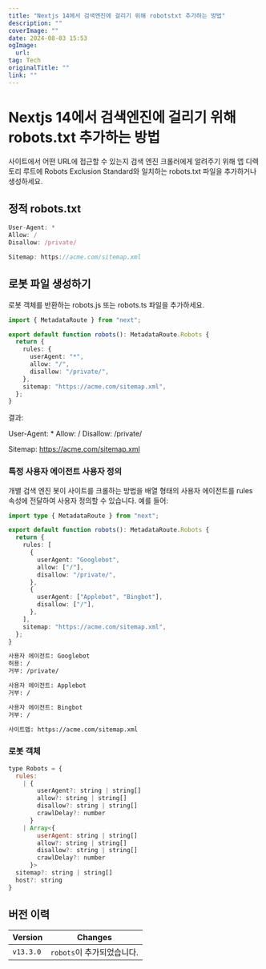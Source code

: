```yaml
---
title: "Nextjs 14에서 검색엔진에 걸리기 위해 robotstxt 추가하는 방법"
description: ""
coverImage: ""
date: 2024-08-03 15:53
ogImage: 
  url: 
tag: Tech
originalTitle: ""
link: ""
---
```




# Nextjs 14에서 검색엔진에 걸리기 위해 robots.txt 추가하는 방법

사이트에서 어떤 URL에 접근할 수 있는지 검색 엔진 크롤러에게 알려주기 위해 앱 디렉토리 루트에 Robots Exclusion Standard와 일치하는 robots.txt 파일을 추가하거나 생성하세요.

## 정적 robots.txt

```js
User-Agent: *
Allow: /
Disallow: /private/

Sitemap: https://acme.com/sitemap.xml
```

<div class="content-ad"></div>

## 로봇 파일 생성하기

로봇 객체를 반환하는 robots.js 또는 robots.ts 파일을 추가하세요.

```typescript
import { MetadataRoute } from "next";

export default function robots(): MetadataRoute.Robots {
  return {
    rules: {
      userAgent: "*",
      allow: "/",
      disallow: "/private/",
    },
    sitemap: "https://acme.com/sitemap.xml",
  };
}
```

결과:

<div class="content-ad"></div>

User-Agent: \*
Allow: /
Disallow: /private/

Sitemap: https://acme.com/sitemap.xml

### 특정 사용자 에이전트 사용자 정의

개별 검색 엔진 봇이 사이트를 크롤하는 방법을 배열 형태의 사용자 에이전트를 rules 속성에 전달하여 사용자 정의할 수 있습니다. 예를 들어:

```typescript
import type { MetadataRoute } from "next";

export default function robots(): MetadataRoute.Robots {
  return {
    rules: [
      {
        userAgent: "Googlebot",
        allow: ["/"],
        disallow: "/private/",
      },
      {
        userAgent: ["Applebot", "Bingbot"],
        disallow: ["/"],
      },
    ],
    sitemap: "https://acme.com/sitemap.xml",
  };
}
```

<div class="content-ad"></div>

```md
사용자 에이전트: Googlebot
허용: /
거부: /private/

사용자 에이전트: Applebot
거부: /

사용자 에이전트: Bingbot
거부: /

사이트맵: https://acme.com/sitemap.xml
```

### 로봇 객체

```js
type Robots = {
  rules:
    | {
        userAgent?: string | string[]
        allow?: string | string[]
        disallow?: string | string[]
        crawlDelay?: number
      }
    | Array<{
        userAgent: string | string[]
        allow?: string | string[]
        disallow?: string | string[]
        crawlDelay?: number
      }>
  sitemap?: string | string[]
  host?: string
}
```

<div class="content-ad"></div>

## 버전 이력

| Version   | Changes                    |
| --------- | -------------------------- |
| `v13.3.0` | `robots`이 추가되었습니다. |

<div class="content-ad"></div>
